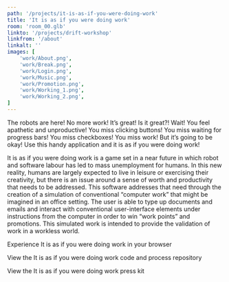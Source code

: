 ```yaml
---
path: '/projects/it-is-as-if-you-were-doing-work'
title: 'It is as if you were doing work'
room: 'room_00.glb'
linkto: '/projects/drift-workshop'
linkfrom: '/about'
linkalt: ''
images: [
	'work/About.png',
	'work/Break.png',
	'work/Login.png',
	'work/Music.png',
	'work/Promotion.png',
	'work/Working_1.png',
	'work/Working_2.png',
]
---
```


The robots are here! No more work! It’s great! Is it great?! Wait! You feel apathetic and unproductive! You miss clicking buttons! You miss waiting for progress bars! You miss checkboxes! You miss work! But it’s going to be okay! Use this handy application and it is as if you were doing work!

It is as if you were doing work is a game set in a near future in which robot and software labour has led to mass unemployment for humans. In this new reality, humans are largely expected to live in leisure or exercising their creativity, but there is an issue around a sense of worth and productivity that needs to be addressed. This software addresses that need through the creation of a simulation of conventional “computer work” that might be imagined in an office setting. The user is able to type up documents and emails and interact with conventional user-interface elements under instructions from the computer in order to win “work points” and promotions. This simulated work is intended to provide the validation of work in a workless world.

Experience It is as if you were doing work in your browser

View the It is as if you were doing work code and process repository

View the It is as if you were doing work press kit
